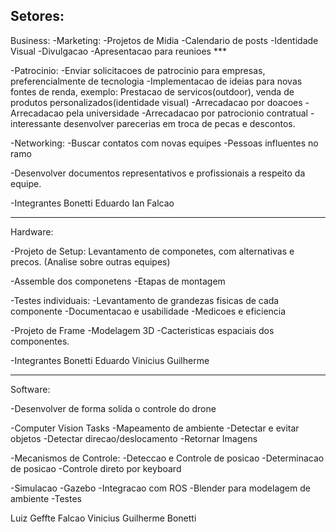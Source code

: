 Setores:
---------------------------------------------------------------------------------------------------------------------------------------------------------
Business:
-Marketing: 
  -Projetos de Midia
  -Calendario de posts
  -Identidade Visual
  -Divulgacao
  -Apresentacao para reunioes ***
  
-Patrocinio:
  -Enviar solicitacoes de patrocinio para empresas, preferencialmente de tecnologia
  -Implementacao de ideias para novas fontes de renda, exemplo: Prestacao de servicos(outdoor), venda de produtos personalizados(identidade visual)
  -Arrecadacao por doacoes
  -Arrecadacao pela universidade
  -Arrecadacao por patrocionio contratual - interessante desenvolver parecerias em troca de pecas e descontos.

-Networking:
  -Buscar contatos com novas equipes
  -Pessoas influentes no ramo

-Desenvolver documentos representativos e profissionais a respeito da equipe.

-Integrantes
  Bonetti
  Eduardo
  Ian
  Falcao
  
---------------------------------------------------------------------------------------------------------------------------------------------------------
Hardware:

-Projeto de Setup:
  Levantamento de componetes, com alternativas e precos. (Analise sobre outras equipes)

-Assemble dos componetens
  -Etapas de montagem

-Testes individuais:
  -Levantamento de grandezas fisicas de cada componente
  -Documentacao e usabilidade 
  -Medicoes e eficiencia

-Projeto de Frame
  -Modelagem 3D
  -Cacteristicas espaciais dos componentes.


-Integrantes
  Bonetti 
  Eduardo
  Vinicius
  Guilherme
  
---------------------------------------------------------------------------------------------------------------------------------------------------------
Software:

-Desenvolver de forma solida o controle do drone

-Computer Vision Tasks
  -Mapeamento de ambiente
    -Detectar e evitar objetos
    -Detectar direcao/deslocamento
  -Retornar Imagens

-Mecanismos de Controle:
  -Deteccao e Controle de posicao
  -Determinacao de posicao
  -Controle direto por keyboard

-Simulacao
  -Gazebo
  -Integracao com ROS
  -Blender para modelagem de ambiente 
  -Testes
  
Luiz
Geffte
Falcao
Vinicius
Guilherme
Bonetti






